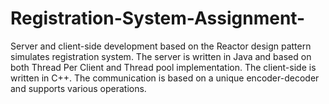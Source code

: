 # Registration-System-Assignment-

Server and client-side development based on the Reactor design pattern simulates registration system. 
The server is written in Java and based on both Thread Per Client and Thread pool implementation.
The client-side is written in C++.
The communication is based on a unique encoder-decoder and supports various operations. 
